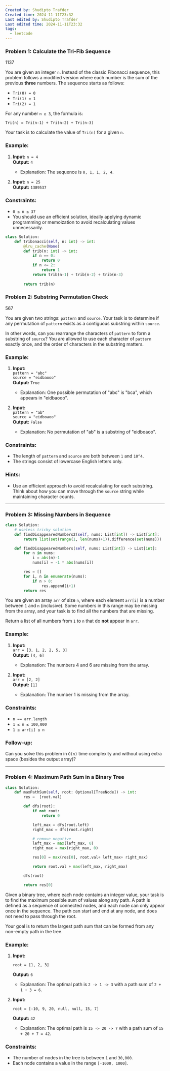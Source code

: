 ```yaml
---
Created by: Shudipto Trafder
Created time: 2024-11-11T23:32
Last edited by: Shudipto Trafder
Last edited time: 2024-11-11T23:32
tags:
  - leetcode
---
```



### Problem 1: Calculate the Tri-Fib Sequence
1137

You are given an integer `n`. Instead of the classic Fibonacci sequence, this problem follows a modified version where each number is the sum of the previous **three** numbers. The sequence starts as follows:

- `Tri(0) = 0`
- `Tri(1) = 1`
- `Tri(2) = 1`

For any number `n ≥ 3`, the formula is:

```
Tri(n) = Tri(n-1) + Tri(n-2) + Tri(n-3)
```

Your task is to calculate the value of `Tri(n)` for a given `n`.

### Example:
1. **Input:** `n = 4`  
   **Output:** `4`
   - Explanation: The sequence is `0, 1, 1, 2, 4`.

2. **Input:** `n = 25`  
   **Output:** `1389537`

### Constraints:
- `0 ≤ n ≤ 37`
- You should use an efficient solution, ideally applying dynamic programming or memoization to avoid recalculating values unnecessarily.

```python
class Solution:
    def tribonacci(self, n: int) -> int:
        @lru_cache(None)
        def trib(n: int) -> int:
            if n == 0:
                return 0
            if n <= 2:
                return 1
            return trib(n-1) + trib(n-2) + trib(n-3)
        
        return trib(n)
```

### Problem 2: Substring Permutation Check
567

You are given two strings: `pattern` and `source`. Your task is to determine if any permutation of `pattern` exists as a contiguous substring within `source`.

In other words, can you rearrange the characters of `pattern` to form a substring of `source`? You are allowed to use each character of `pattern` exactly once, and the order of characters in the substring matters.

### Example:
1. **Input:**  
   `pattern = "abc"`  
   `source = "eidbaooo"`  
   **Output:** `True`  
   - Explanation: One possible permutation of "abc" is "bca", which appears in "eidbaooo".

2. **Input:**  
   `pattern = "ab"`  
   `source = "eidboaoo"`  
   **Output:** `False`  
   - Explanation: No permutation of "ab" is a substring of "eidboaoo".

### Constraints:
- The length of `pattern` and `source` are both between `1` and `10^4`.
- The strings consist of lowercase English letters only.

### Hints:
- Use an efficient approach to avoid recalculating for each substring. Think about how you can move through the `source` string while maintaining character counts.

---
### Problem 3: Missing Numbers in Sequence

```python
class Solution:
    # useless tricky solution
    def findDisappearedNumbers2(self, nums: List[int]) -> List[int]:
        return list(set(range(1, len(nums)+1)).difference(set(nums)))

    def findDisappearedNumbers(self, nums: List[int]) -> List[int]:
        for n in nums:
            i = abs(n)-1
            nums[i] = -1 * abs(nums[i])

        res = []
        for i, n in enumerate(nums):
            if n > 0:
                res.append(i+1)
        return res
```

You are given an array `arr` of size `n`, where each element `arr[i]` is a number between `1` and `n` (inclusive). Some numbers in this range may be missing from the array, and your task is to find all the numbers that are missing.

Return a list of all numbers from `1` to `n` that do **not** appear in `arr`.

### Example:

1. **Input:**  
   `arr = [3, 1, 2, 2, 5, 3]`  
   **Output:** `[4, 6]`  
   - Explanation: The numbers 4 and 6 are missing from the array.

2. **Input:**  
   `arr = [2, 2]`  
   **Output:** `[1]`  
   - Explanation: The number 1 is missing from the array.

### Constraints:
- `n == arr.length`
- `1 ≤ n ≤ 100,000`
- `1 ≤ arr[i] ≤ n`

### Follow-up:  
Can you solve this problem in `O(n)` time complexity and without using extra space (besides the output array)?

---
### Problem 4: Maximum Path Sum in a Binary Tree
```python
class Solution:
    def maxPathSum(self, root: Optional[TreeNode]) -> int:
        res =  [root.val]

        def dfs(root):    
            if not root:
                return 0

            left_max = dfs(root.left)
            right_max = dfs(root.right)

            # remove negative
            left_max = max(left_max, 0)
            right_max = max(right_max, 0)

            res[0] = max(res[0], root.val+ left_max+ right_max)

            return root.val + max(left_max, right_max)

        dfs(root)

        return res[0]
```
Given a binary tree, where each node contains an integer value, your task is to find the maximum possible sum of values along any path. A path is defined as a sequence of connected nodes, and each node can only appear once in the sequence. The path can start and end at any node, and does not need to pass through the root.

Your goal is to return the largest path sum that can be formed from any non-empty path in the tree.

### Example:

1. **Input:**  
   ```
   root = [1, 2, 3]
   ```  
   **Output:** `6`  
   - Explanation: The optimal path is `2 -> 1 -> 3` with a path sum of `2 + 1 + 3 = 6`.

2. **Input:**  
   ```
   root = [-10, 9, 20, null, null, 15, 7]
   ```  
   **Output:** `42`  
   - Explanation: The optimal path is `15 -> 20 -> 7` with a path sum of `15 + 20 + 7 = 42`.

### Constraints:
- The number of nodes in the tree is between `1` and `30,000`.
- Each node contains a value in the range `[-1000, 1000]`.
